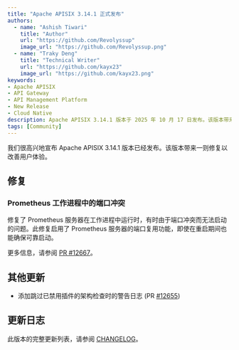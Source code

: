 ```yaml
---
title: "Apache APISIX 3.14.1 正式发布"
authors:
  - name: "Ashish Tiwari"
    title: "Author"
    url: "https://github.com/Revolyssup"
    image_url: "https://github.com/Revolyssup.png"
  - name: "Traky Deng"
    title: "Technical Writer"
    url: "https://github.com/kayx23"
    image_url: "https://github.com/kayx23.png"
keywords:
- Apache APISIX
- API Gateway
- API Management Platform
- New Release
- Cloud Native
description: Apache APISIX 3.14.1 版本于 2025 年 10 月 17 日发布。该版本带来一则修复。
tags: [Community]
---
```


我们很高兴地宣布 Apache APISIX 3.14.1 版本已经发布。该版本带来一则修复以改善用户体验。

<!--truncate-->

## 修复

### Prometheus 工作进程中的端口冲突

修复了 Prometheus 服务器在工作进程中运行时，有时由于端口冲突而无法启动的问题。此修复启用了 Prometheus 服务器的端口复用功能，即使在重启期间也能确保可靠启动。

更多信息，请参阅 [PR #12667](https://github.com/apache/apisix/pull/12667)。

## 其他更新

* 添加跳过已禁用插件的架构检查时的警告日志 (PR [#12655](https://github.com/apache/apisix/pull/12655))

## 更新日志

此版本的完整更新列表，请参阅 [CHANGELOG](https://github.com/apache/apisix/blob/master/CHANGELOG.md#3141)。
